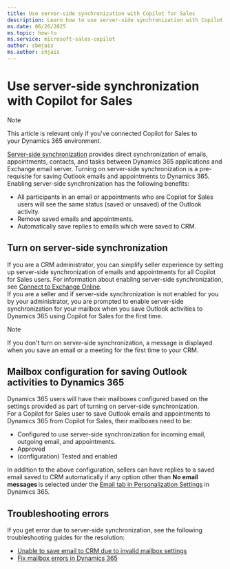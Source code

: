 ```yaml
---
title: Use server-side synchronization with Copilot for Sales
description: Learn how to use server-side synchronization with Copilot for Sales.
ms.date: 06/26/2025
ms.topic: how-to
ms.service: microsoft-sales-copilot
author: sbmjais
ms.author: shjais
---
```


# Use server-side synchronization with Copilot for Sales

> [!NOTE]
> This article is relevant only if you've connected Copilot for Sales to your Dynamics 365 environment.

[Server-side synchronization](/power-platform/admin/server-side-synchronization) provides direct synchronization of emails, appointments, contacts, and tasks between Dynamics 365 applications and Exchange email server. Turning on server-side synchronization is a pre-requisite for saving Outlook emails and appointments to Dynamics 365. Enabling server-side synchronization has the following benefits:

- All participants in an email or appointments who are Copilot for Sales users will see the same status (saved or unsaved) of the Outlook activity.  
- Remove saved emails and appointments.  
- Automatically save replies to emails which were saved to CRM.

## Turn on server-side synchronization

If you are a CRM administrator, you can simplify seller experience by setting up server-side synchronization of emails and appointments for all Copilot for Sales users. For information about enabling server-side synchronization, see [Connect to Exchange Online](/power-platform/admin/connect-exchange-online).  
If you are a seller and if server-side synchronization is not enabled for you by your administrator, you are prompted to enable server-side synchronization for your mailbox when you save Outlook activities to Dynamics 365 using Copilot for Sales for the first time.

> [!NOTE]
> If you don't turn on server-side synchronization, a message is displayed when you save an email or a meeting for the first time to your CRM.

## Mailbox configuration for saving Outlook activities to Dynamics 365

Dynamics 365 users will have their mailboxes configured based on the settings provided as part of turning on server-side synchronization.  
For a Copilot for Sales user to save Outlook emails and appointments to Dynamics 365 from Copilot for Sales, their mailboxes need to be:

- Configured to use server-side synchronization for incoming email, outgoing email, and appointments.  
- Approved  
- (configuration) Tested and enabled

In addition to the above configuration, sellers can have replies to a saved email saved to CRM automatically if any option other than **No email messages** is selected under the [Email tab in Personalization Settings](/power-apps/user/set-personal-options#email-tab-options) in Dynamics 365.  

## Troubleshooting errors

If you get error due to server-side synchronization, see the following troubleshooting guides for the resolution:

- [Unable to save email to CRM due to invalid mailbox settings](tsg-mailbox-settings.md)  
- [Fix mailbox errors in Dynamics 365](tsg-mailbox-errors.md)

